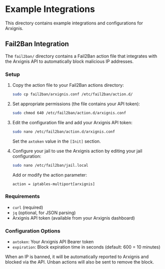 # Example Integrations

This directory contains example integrations and configurations for Arxignis.

## Fail2Ban Integration

The `fail2ban/` directory contains a Fail2Ban action file that integrates with the Arxignis API to automatically block malicious IP addresses.

### Setup

1. Copy the action file to your Fail2Ban actions directory:
   ```bash
   sudo cp fail2ban/arxignis.conf /etc/fail2ban/action.d/
   ```

2. Set appropriate permissions (the file contains your API token):
   ```bash
   sudo chmod 640 /etc/fail2ban/action.d/arxignis.conf
   ```

3. Edit the configuration file and add your Arxignis API token:
   ```bash
   sudo nano /etc/fail2ban/action.d/arxignis.conf
   ```
   Set the `axtoken` value in the `[Init]` section.

4. Configure your jail to use the Arxignis action by editing your jail configuration:
   ```bash
   sudo nano /etc/fail2ban/jail.local
   ```
   Add or modify the action parameter:
   ```
   action = iptables-multiport[arxignis]
   ```

### Requirements

- `curl` (required)
- `jq` (optional, for JSON parsing)
- Arxignis API token (available from your Arxignis dashboard)

### Configuration Options

- `axtoken`: Your Arxignis API Bearer token
- `expiration`: Block expiration time in seconds (default: 600 = 10 minutes)

When an IP is banned, it will be automatically reported to Arxignis and blocked via the API. Unban actions will also be sent to remove the block.

